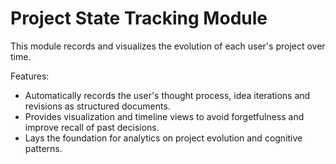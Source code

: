 # Project State Tracking Module

This module records and visualizes the evolution of each user's project over time.

Features:
- Automatically records the user's thought process, idea iterations and revisions as structured documents.
- Provides visualization and timeline views to avoid forgetfulness and improve recall of past decisions.
- Lays the foundation for analytics on project evolution and cognitive patterns.

